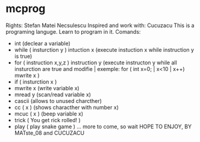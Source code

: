 # mcprog
Rights: Stefan Matei Necsulescu
Inspired and work with: Cucuzacu
This is a programing languge. Learn to program in it.
Comands:
- int (declear a variable)
- while ( insturction y ) intuction x (execute instuction x while instruction y is true) 
- for ( instruction x,y,z ) instruction y (execute instructon y while all insturction are true and modifie | exemple: for ( int x=0; | x<10 | x++) mwrite x )
- if ( insturction x )
- mwrite x (write variable x)
- mread y (scan/read variable x)
- cascii (allows to unused charcther)
- cc ( x ) (shows characther with number x)
- mcuc ( x ) (beep variable x)
- trick ( You get rick rolled! )
- play ( play snake game )
  ... more to come, so wait
  HOPE TO ENJOY,
  BY MATste_08 and CUCUZACU
